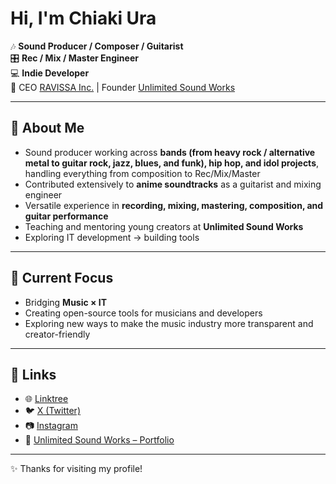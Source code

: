 # Hi, I'm Chiaki Ura 

🎶 **Sound Producer / Composer / Guitarist**  
🎛️ **Rec / Mix / Master Engineer**  
💻 **Indie Developer**  
💼 CEO [RAVISSA Inc.](https://ravissa.jp) | Founder [Unlimited Sound Works](https://www.foriio.com/unlimitedsoundworks)  

---

## 👋 About Me
- Sound producer working across **bands (from heavy rock / alternative metal to guitar rock, jazz, blues, and funk), hip hop, and idol projects**, handling everything from composition to Rec/Mix/Master  
- Contributed extensively to **anime soundtracks** as a guitarist and mixing engineer  
- Versatile experience in **recording, mixing, mastering, composition, and guitar performance**  
- Teaching and mentoring young creators at **Unlimited Sound Works**  
- Exploring IT development → building tools

---

## 🚀 Current Focus
- Bridging **Music × IT**  
- Creating open-source tools for musicians and developers  
- Exploring new ways to make the music industry more transparent and creator-friendly  

---

## 🔗 Links
- 🌐 [Linktree](http://linktr.ee/ChiakiUra)  
- 🐦 [X (Twitter)](https://x.com/Dogma_ura)  
- 📷 [Instagram](https://instagram.com/...)  
- 🎸 [Unlimited Sound Works – Portfolio](https://www.foriio.com/unlimitedsoundworks)  

---

✨ Thanks for visiting my profile!
